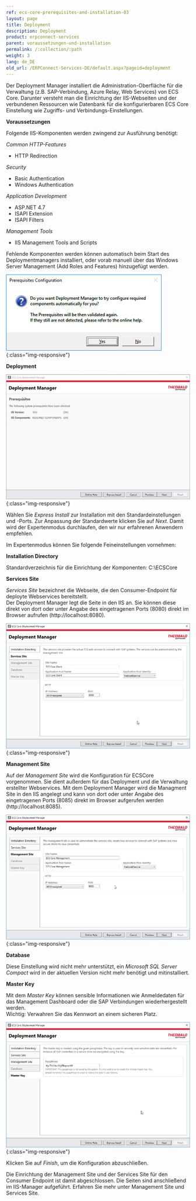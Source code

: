 ```yaml
---
ref: ecs-core-prerequisites-and-installation-03
layout: page
title: Deployment
description: Deployment
product: erpconnect-services
parent: voraussetzungen-und-installation
permalink: /:collection/:path
weight: 3
lang: de_DE
old_url: /ERPConnect-Services-DE/default.aspx?pageid=deployment
---
```


Der Deployment Manager installiert die Administration-Oberfläche für die Verwaltung (z.B. SAP-Verbindung, Azure Relay, Web Services) von ECS Core. 
Darunter versteht man die Einrichtung der IIS-Webseiten und der verbundenen Ressourcen wie Datenbank für die konfigurierbaren ECS Core Einstellung wie Zugriffs- und Verbindungs-Einstellungen.

**Voraussetzungen**

Folgende IIS-Komponenten werden zwingend zur Ausführung benötigt:

*Common HTTP-Features*
- HTTP Redirection

*Security*
- Basic Authentication
- Windows Authentication

*Application Development*
- ASP.NET 4.7
- ISAPI Extension
- ISAPI Filters

*Management Tools*
- IIS Management Tools and Scripts


Fehlende Komponenten werden können automatisch beim Start des Deploymentmanagers installiert, oder vorab manuell über das Windows Server Management (Add Roles and Features) hinzugefügt werden.

![ecscore-deploymentmanager-iiscomponents.png](/img/content/ecscore-deploymentmanager-iiscomponents.png){:class="img-responsive"}

**Deployment**

![ecscore-deploymentmanager-1.png](/img/content/ecscore-deploymentmanager-1.png){:class="img-responsive"}

Wählen Sie *Express Install* zur Installation mit den Standardeinstellungen und -Ports. Zur Anpassung der Standardwerte klicken Sie auf *Next*. Damit wird der Expertenmodus durchlaufen, den wir nur erfahrenen Anwendern empfehlen.  

Im Expertenmodus können Sie folgende Feineinstellungen vornehmen:

**Installation Directory**

Standardverzeichnis für die Einrichtung der Komponenten: C:\ECSCore

**Services Site**

*Services Site* bezeichnet die Webseite, die den Consumer-Endpoint für deployte Webservices bereitstellt.<br>
Der Deployment Manager legt die Seite in den IIS an. Sie können diese direkt von dort oder unter Angabe des eingetragenen Ports (8080) direkt im Browser aufrufen (http://localhost:8080).


![2014-12-15-11_31_02-Deployment-Manager](/img/content/ecscore-deploymentmanager-2.png){:class="img-responsive"}

**Management Site**

Auf der *Management Site* wird die Konfiguration für ECSCore vorgenommen. Sie dient außerdem für das Deployment und die Verwaltung erstellter Webservices. Mit dem Deployment Manager wird die Managment Site in den IIS angelegt und kann von dort oder unter Angabe des eingetragenen Ports (8085) direkt im Browser aufgerufen werden (http://localhost:8085).


![2014-12-15-11_31_17-Deployment-Manager](/img/content/ecscore-deploymentmanager-3.png){:class="img-responsive"}

**Database**

Diese Einstellung wird nicht mehr unterstützt, ein *Microsoft SQL Server Compact* wird in der aktuellen Version nicht mehr benötigt und mitinstalliert. 

**Master Key**

Mit dem *Master Key* können sensible Informationen wie Anmeldedaten für das Management Dashboard oder die SAP Verbindungen wiederhergestellt werden.<br>
Wichtig: Verwahren Sie das Kennwort an einem sicheren Platz.

![2014-12-15-11_31_17-Deployment-Manager](/img/content/ecscore-deploymentmanager-4.png){:class="img-responsive"}

Klicken Sie auf *Finish*, um die Konfiguration abzuschließen.

Die Einrichtung der Management Site und der Services Site für den Consumer Endpoint ist damit abgeschlossen. Die Seiten sind anschließend im IIS-Manager aufgeführt.
Erfahren Sie mehr unter Management Site und Services Site. 